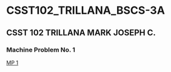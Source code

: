 # CSST102_TRILLANA_BSCS-3A
## CSST 102 TRILLANA MARK JOSEPH C.

### Machine Problem No. 1
<a href="[3A_TRILLANA_MP2.ipyn](https://josephtrill.github.io/CCST-102_TRILANA-Lab-Activity-1-Overview-of-Machine-Learning-Applications/)b">MP 1</a>
